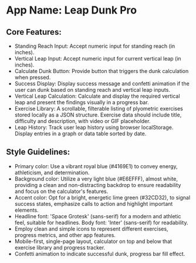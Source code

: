 # **App Name**: Leap Dunk Pro

## Core Features:

- Standing Reach Input: Accept numeric input for standing reach (in inches).
- Vertical Leap Input: Accept numeric input for current vertical leap (in inches).
- Calculate Dunk Button: Provide button that triggers the dunk calculation when pressed.
- Success Display: Display success message and confetti animation if the user can dunk based on standing reach and vertical leap inputs.
- Vertical Leap Calculation: Calculate and display the required vertical leap and present the findings visually in a progress bar.
- Exercise Library: A scrollable, filterable listing of plyometric exercises stored locally as a JSON structure. Exercise data should include title, difficulty and description, with video or GIF placeholder.
- Leap History: Track user leap history using browser localStorage. Display entries in a graph or data table sorted by date.

## Style Guidelines:

- Primary color: Use a vibrant royal blue (#4169E1) to convey energy, athleticism, and determination.
- Background color: Utilize a very light blue (#E6EFFF), almost white, providing a clean and non-distracting backdrop to ensure readability and focus on the calculator's features.
- Accent color: Opt for a bright, energetic lime green (#32CD32), to signal success states, emphasize calls to action and highlight important elements.
- Headline font: 'Space Grotesk' (sans-serif) for a modern and athletic feel, suitable for headlines. Body font: 'Inter' (sans-serif) for readability.
- Employ clean and simple icons to represent different exercises, progress metrics, and other app features.
- Mobile-first, single-page layout, calculator on top and below that exercise library and progress tracker.
- Confetti animation to indicate successful dunk, progress bar fill effect.